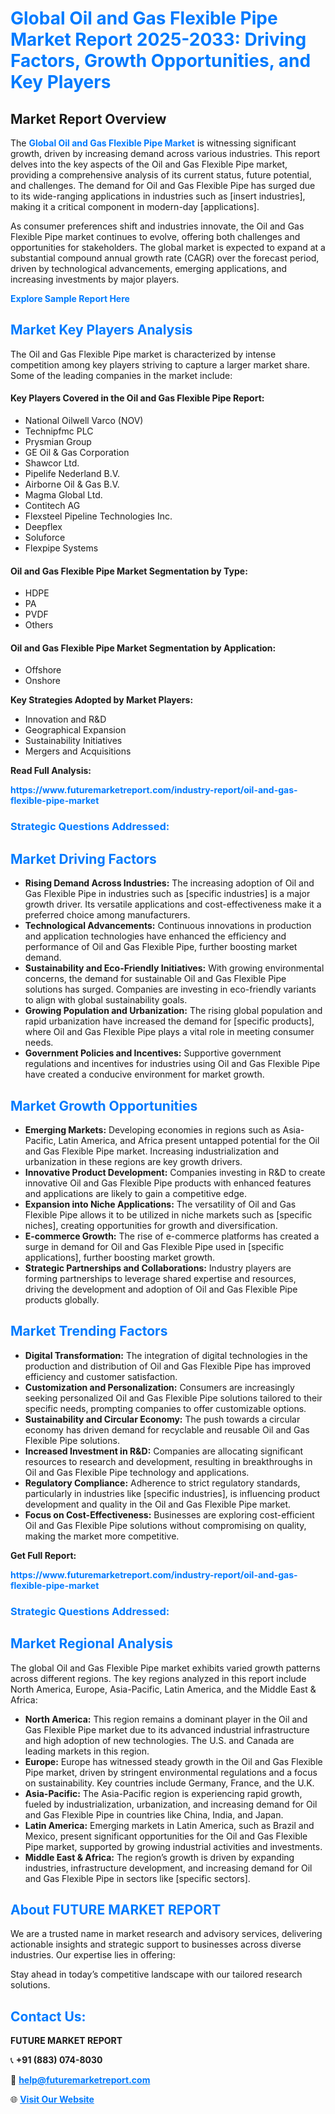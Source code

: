 <h1 style="color: #007BFF;">Global Oil and Gas Flexible Pipe Market Report 2025-2033: Driving Factors, Growth Opportunities, and Key Players</h1>

<section id="overview">
<h2>Market Report Overview</h2>
<p>The <a href="https://www.futuremarketreport.com/industry-report/oil-and-gas-flexible-pipe-market" style="color: #007BFF; text-decoration: none;"><strong>Global Oil and Gas Flexible Pipe Market</strong></a> is witnessing significant growth, driven by increasing demand across various industries. This report delves into the key aspects of the Oil and Gas Flexible Pipe market, providing a comprehensive analysis of its current status, future potential, and challenges. The demand for Oil and Gas Flexible Pipe has surged due to its wide-ranging applications in industries such as [insert industries], making it a critical component in modern-day [applications].</p>
<p>As consumer preferences shift and industries innovate, the Oil and Gas Flexible Pipe market continues to evolve, offering both challenges and opportunities for stakeholders. The global market is expected to expand at a substantial compound annual growth rate (CAGR) over the forecast period, driven by technological advancements, emerging applications, and increasing investments by major players.</p>
</section>

<section id="overview">
<p><a href="https://www.futuremarketreport.com/request-sample/reportId=57834" style="color: #007BFF; text-decoration: none;"><strong>Explore Sample Report Here</strong></a></p>
</section>

<section id="key-players">
<h2 style="color: #007BFF;">Market Key Players Analysis</h2>
<p>The Oil and Gas Flexible Pipe market is characterized by intense competition among key players striving to capture a larger market share. Some of the leading companies in the market include:</p>
<h4>Key Players Covered in the Oil and Gas Flexible Pipe Report:</h4>
<ul><li>National Oilwell Varco (NOV)</li><li>Technipfmc PLC</li><li>Prysmian Group</li><li>GE Oil &amp; Gas Corporation</li><li>Shawcor Ltd.</li><li>Pipelife Nederland B.V.</li><li>Airborne Oil &amp; Gas B.V.</li><li>Magma Global Ltd.</li><li>Contitech AG</li><li>Flexsteel Pipeline Technologies Inc.</li><li>Deepflex</li><li>Soluforce</li><li>Flexpipe Systems</li></ul>
<h4>Oil and Gas Flexible Pipe Market Segmentation by Type:</h4>
<ul><li>HDPE</li><li>PA</li><li>PVDF</li><li>Others</li></ul>

<h4>Oil and Gas Flexible Pipe Market Segmentation by Application:</h4>
<ul><li>Offshore</li><li>Onshore</li></ul>
<p><strong>Key Strategies Adopted by Market Players:</strong></p>
<ul>
<li>Innovation and R&D</li>
<li>Geographical Expansion</li>
<li>Sustainability Initiatives</li>
<li>Mergers and Acquisitions</li>
</ul>
</section>

<section>
<p><strong>Read Full Analysis: </strong></p><a href="https://www.futuremarketreport.com/industry-report/oil-and-gas-flexible-pipe-market" style="color: #007BFF; text-decoration: none;"><strong>https://www.futuremarketreport.com/industry-report/oil-and-gas-flexible-pipe-market</strong></a>
<h3 style="color: #007BFF;">Strategic Questions Addressed:</h3>
</section>

<section id="driving-factors">
<h2 style="color: #007BFF;">Market Driving Factors</h2>
<ul>
<li><strong>Rising Demand Across Industries:</strong> The increasing adoption of Oil and Gas Flexible Pipe in industries such as [specific industries] is a major growth driver. Its versatile applications and cost-effectiveness make it a preferred choice among manufacturers.</li>
<li><strong>Technological Advancements:</strong> Continuous innovations in production and application technologies have enhanced the efficiency and performance of Oil and Gas Flexible Pipe, further boosting market demand.</li>
<li><strong>Sustainability and Eco-Friendly Initiatives:</strong> With growing environmental concerns, the demand for sustainable Oil and Gas Flexible Pipe solutions has surged. Companies are investing in eco-friendly variants to align with global sustainability goals.</li>
<li><strong>Growing Population and Urbanization:</strong> The rising global population and rapid urbanization have increased the demand for [specific products], where Oil and Gas Flexible Pipe plays a vital role in meeting consumer needs.</li>
<li><strong>Government Policies and Incentives:</strong> Supportive government regulations and incentives for industries using Oil and Gas Flexible Pipe have created a conducive environment for market growth.</li>
</ul>
</section>

<section id="growth-opportunities">
<h2 style="color: #007BFF;">Market Growth Opportunities</h2>
<ul>
<li><strong>Emerging Markets:</strong> Developing economies in regions such as Asia-Pacific, Latin America, and Africa present untapped potential for the Oil and Gas Flexible Pipe market. Increasing industrialization and urbanization in these regions are key growth drivers.</li>
<li><strong>Innovative Product Development:</strong> Companies investing in R&D to create innovative Oil and Gas Flexible Pipe products with enhanced features and applications are likely to gain a competitive edge.</li>
<li><strong>Expansion into Niche Applications:</strong> The versatility of Oil and Gas Flexible Pipe allows it to be utilized in niche markets such as [specific niches], creating opportunities for growth and diversification.</li>
<li><strong>E-commerce Growth:</strong> The rise of e-commerce platforms has created a surge in demand for Oil and Gas Flexible Pipe used in [specific applications], further boosting market growth.</li>
<li><strong>Strategic Partnerships and Collaborations:</strong> Industry players are forming partnerships to leverage shared expertise and resources, driving the development and adoption of Oil and Gas Flexible Pipe products globally.</li>
</ul>
</section>

<section id="trending-factors">
<h2 style="color: #007BFF;">Market Trending Factors</h2>
<ul>
<li><strong>Digital Transformation:</strong> The integration of digital technologies in the production and distribution of Oil and Gas Flexible Pipe has improved efficiency and customer satisfaction.</li>
<li><strong>Customization and Personalization:</strong> Consumers are increasingly seeking personalized Oil and Gas Flexible Pipe solutions tailored to their specific needs, prompting companies to offer customizable options.</li>
<li><strong>Sustainability and Circular Economy:</strong> The push towards a circular economy has driven demand for recyclable and reusable Oil and Gas Flexible Pipe solutions.</li>
<li><strong>Increased Investment in R&D:</strong> Companies are allocating significant resources to research and development, resulting in breakthroughs in Oil and Gas Flexible Pipe technology and applications.</li>
<li><strong>Regulatory Compliance:</strong> Adherence to strict regulatory standards, particularly in industries like [specific industries], is influencing product development and quality in the Oil and Gas Flexible Pipe market.</li>
<li><strong>Focus on Cost-Effectiveness:</strong> Businesses are exploring cost-efficient Oil and Gas Flexible Pipe solutions without compromising on quality, making the market more competitive.</li>
</ul>
</section>

<section>
<p><strong>Get Full Report: </strong></p><a href="https://www.futuremarketreport.com/industry-report/oil-and-gas-flexible-pipe-market" style="color: #007BFF; text-decoration: none;"><strong>https://www.futuremarketreport.com/industry-report/oil-and-gas-flexible-pipe-market</strong></a>
<h3 style="color: #007BFF;">Strategic Questions Addressed:</h3>
</section>


<section id="regional-analysis">
<h2 style="color: #007BFF;">Market Regional Analysis</h2>
<p>The global Oil and Gas Flexible Pipe market exhibits varied growth patterns across different regions. The key regions analyzed in this report include North America, Europe, Asia-Pacific, Latin America, and the Middle East & Africa:</p>
<ul>
<li><strong>North America:</strong> This region remains a dominant player in the Oil and Gas Flexible Pipe market due to its advanced industrial infrastructure and high adoption of new technologies. The U.S. and Canada are leading markets in this region.</li>
<li><strong>Europe:</strong> Europe has witnessed steady growth in the Oil and Gas Flexible Pipe market, driven by stringent environmental regulations and a focus on sustainability. Key countries include Germany, France, and the U.K.</li>
<li><strong>Asia-Pacific:</strong> The Asia-Pacific region is experiencing rapid growth, fueled by industrialization, urbanization, and increasing demand for Oil and Gas Flexible Pipe in countries like China, India, and Japan.</li>
<li><strong>Latin America:</strong> Emerging markets in Latin America, such as Brazil and Mexico, present significant opportunities for the Oil and Gas Flexible Pipe market, supported by growing industrial activities and investments.</li>
<li><strong>Middle East & Africa:</strong> The region’s growth is driven by expanding industries, infrastructure development, and increasing demand for Oil and Gas Flexible Pipe in sectors like [specific sectors].</li>
</ul>
</section>

<footer>
<h2 style="color: #007BFF;">About FUTURE MARKET REPORT</h2>
<p>We are a trusted name in market research and advisory services, delivering actionable insights and strategic support to businesses across diverse industries. Our expertise lies in offering:</p>

<p>Stay ahead in today’s competitive landscape with our tailored research solutions.</p>

<h2 style="color: #007BFF;">Contact Us:</h2>
<p><strong>FUTURE MARKET REPORT</strong></p>
<p>📞 <strong>+91 (883) 074-8030</strong></p>
<p>📧 <strong><a href="mailto:help@futuremarketreport.com" style="color: #007BFF;">help@futuremarketreport.com</a></strong></p>
<p>🌐 <strong><a href="https://www.futuremarketreport.com/" style="color: #007BFF;">Visit Our Website</a></strong></p>
</footer>